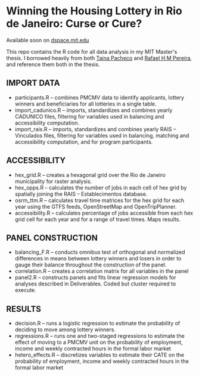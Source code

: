 
# Winning the Housing Lottery in Rio de Janeiro: Curse or Cure?  
Available soon on [dspace.mit.edu](https://dspace.mit.edu)

This repo contains the R code for all data analysis in my MIT Master's thesis. I borrowed heavily from both [Taina Pacheco](http://bibliotecadigital.fgv.br/dspace/handle/10438/27253) and [Rafael H M Pereira](https://github.com/rafapereirabr), and reference them both in the thesis.

## IMPORT DATA
- participants.R – combines PMCMV data to identify applicants, lottery winners and beneficiaries for all lotteries in a single table.
- import_cadunico.R – imports, standardizes and combines yearly CADUNICO files, filtering for variables used in balancing and accessibility computation.
- import_rais.R – imports, standardizes and combines yearly RAIS – Vinculados files, filtering for variables used in balancing, matching and accessibility computation, and for program participants.

## ACCESSIBILITY
- hex_grid.R – creates a hexagonal grid over the Rio de Janeiro municipality for raster analysis.
- hex_opps.R – calculates the number of jobs in each cell of hex grid by spatially joining the RAIS – Establecimentos database.
- osrm_ttm.R – calculates travel time matrices for the hex grid for each year using the GTFS feeds, OpenStreetMap and OpenTripPlanner.
- accessibility.R – calculates percentage of jobs accessible from each hex grid cell for each year and for a range of travel times. Maps results.

## PANEL CONSTRUCTION
- balancing_F.R – conducts omnibus test of orthogonal and normalized differences in means between lottery winners and losers in order to gauge their balance throughout the construction of the panel.
- correlation.R – creates a correlation matrix for all variables in the panel
- panel2.R – constructs panels and fits linear regression models for analyses described in Deliverables. Coded but cluster required to execute.

## RESULTS
- decision.R – runs a logistic regression to estimate the probability of deciding to move among lottery winners.
- regressions.R – runs one and two-staged regressions to estimate the effect of moving to a PMCMV unit on the probability of employment, income and weekly contracted hours in the formal labor market
- hetero_effects.R – discretizes variables to estimate their CATE on the probability of employment, income and weekly contracted hours in the formal labor market
